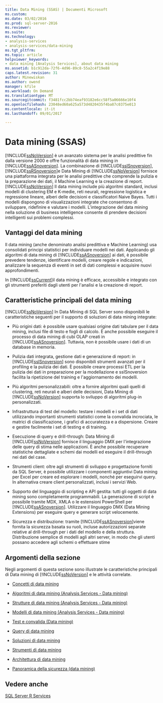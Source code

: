 ```yaml
---
title: Data Mining (SSAS) | Documenti Microsoft
ms.custom: 
ms.date: 03/02/2016
ms.prod: sql-server-2016
ms.reviewer: 
ms.suite: 
ms.technology:
- analysis-services
- analysis-services/data-mining
ms.tgt_pltfrm: 
ms.topic: article
helpviewer_keywords:
- data mining [Analysis Services], about data mining
ms.assetid: b1c912da-72f6-4d96-89c8-55a2c4f19e88
caps.latest.revision: 31
author: Minewiskan
ms.author: owend
manager: kfile
ms.workload: On Demand
ms.translationtype: MT
ms.sourcegitcommit: f3481fcc2bb74eaf93182e6cc58f5a06666e10f4
ms.openlocfilehash: 23048ed60a625a573d4820435f4ba87c0375e013
ms.contentlocale: it-it
ms.lasthandoff: 09/01/2017

---
```

# <a name="data-mining-ssas"></a>Data mining (SSAS)
  [!INCLUDE[ssNoVersion](../../includes/ssnoversion-md.md)] è un avanzato sistema per le analisi predittive fin dalla versione 2000 e offre funzionalità di data mining in [!INCLUDE[ssASnoversion](../../includes/ssasnoversion-md.md)]. La combinazione di [!INCLUDE[ssISnoversion](../../includes/ssisnoversion-md.md)], [!INCLUDE[ssRSnoversion](../../includes/ssrsnoversion-md.md)]e Data Mining di [!INCLUDE[ssNoVersion](../../includes/ssnoversion-md.md)] fornisce una piattaforma integrata per le analisi predittive che comprende la pulizia e la preparazione dei dati, il Machine Learning e la creazione di report. [!INCLUDE[ssNoVersion](../../includes/ssnoversion-md.md)] Il data mining include più algoritmi standard, inclusi modelli di clustering EM e K-medie, reti neurali, regressione logistica e regressione lineare, alberi delle decisioni e classificatori Naive Bayes. Tutti i modelli dispongono di visualizzazioni integrate che consentono di sviluppare, ridefinire e valutare i modelli.  L'integrazione del data mining nella soluzione di business intelligence consente di prendere decisioni intelligenti sui problemi complessi.  
  
## <a name="benefits-of-data-mining"></a>Vantaggi del data mining  
 Il data mining (anche denominato analisi predittiva e Machine Learning) usa consolidati principi statistici per individuare modelli nei dati. Applicando gli algoritmi di data mining di [!INCLUDE[ssASnoversion](../../includes/ssasnoversion-md.md)] ai dati, è possibile prevedere tendenze, identificare modelli, creare regole e indicazioni, analizzare la sequenza di eventi in set di dati complessi e acquisire nuovi approfondimenti.  
  
 In [!INCLUDE[ssCurrent](../../includes/sscurrent-md.md)]il data mining è efficace, accessibile e integrato con gli strumenti preferiti dagli utenti per l'analisi e la creazione di report.  
  
## <a name="key-data-mining-features"></a>Caratteristiche principali del data mining  
 [!INCLUDE[ssNoVersion](../../includes/ssnoversion-md.md)] In Data Mining di SQL Server sono disponibili le caratteristiche seguenti per il supporto di soluzioni di data mining integrate:  
  
-   Più origini dati: è possibile usare qualsiasi origine dati tabulare per il data mining, inclusi file di testo e fogli di calcolo. È anche possibile eseguire il processo di data mining di cubi OLAP creati in [!INCLUDE[ssASnoversion](../../includes/ssasnoversion-md.md)]. Tuttavia, non è possibile usare i dati di un database in memoria.  
  
-   Pulizia dati integrata, gestione dati e generazione di report: in [!INCLUDE[ssISnoversion](../../includes/ssisnoversion-md.md)] sono disponibili strumenti avanzati per il profiling e la pulizia dei dati. È possibile creare processi ETL per la pulizia dei dati in preparazione per la modellazione e ssISnoversion facilita la ripetizione del training e l'aggiornamento dei modelli.  
  
-   Più algoritmi personalizzabili: oltre a fornire algoritmi quali quelli di clustering, reti neurali e alberi delle decisioni, Data Mining di [!INCLUDE[ssNoVersion](../../includes/ssnoversion-md.md)] supporta lo sviluppo di algoritmi plug-in personalizzati.  
  
-   Infrastruttura di test del modello: testare i modelli e i set di dati utilizzando importanti strumenti statistici come la convalida incrociata, le matrici di classificazione, i grafici di accuratezza e a dispersione. Creare e gestire facilmente i set di testing e di training.  
  
-   Esecuzione di query e drill-through: Data Mining di [!INCLUDE[ssNoVersion](../../includes/ssnoversion-md.md)] fornisce il linguaggio DMX per l'integrazione delle query di stima nelle applicazioni. È anche possibile recuperare statistiche dettagliate e schemi dai modelli ed eseguire il drill-through nei dati del case.  
  
-   Strumenti client: oltre agli strumenti di sviluppo e progettazione forniti da SQL Server, è possibile utilizzare i componenti aggiuntivi Data mining per Excel per creare ed esplorare i modelli, nonché per eseguirvi query. In alternativa creare client personalizzati, inclusi i servizi Web.  
  
-   Supporto del linguaggio di scripting e API gestita: tutti gli oggetti di data mining sono completamente programmabili. La generazione di script è possibile tramite MDX, XMLA o le estensioni PowerShell per [!INCLUDE[ssASnoversion](../../includes/ssasnoversion-md.md)]. Utilizzare il linguaggio DMX (Data Mining Extensions) per eseguire query e generare script velocemente.  
  
-   Sicurezza e distribuzione: tramite [!INCLUDE[ssASnoversion](../../includes/ssasnoversion-md.md)]viene fornita la sicurezza basata su ruoli, incluse autorizzazioni separate relative al drill-through per i dati del modello e della struttura. Distribuzione semplice di modelli agli altri server, in modo che gli utenti possano accedere agli schemi o effettuare stime  
  
## <a name="in-this-section"></a>Argomenti della sezione  
 Negli argomenti di questa sezione sono illustrate le caratteristiche principali di Data mining di [!INCLUDE[ssNoVersion](../../includes/ssnoversion-md.md)] e le attività correlate.  
  
-   [Concetti di data mining](../../analysis-services/data-mining/data-mining-concepts.md)  
  
-   [Algoritmi di data mining &#40;Analysis Services - Data mining&#41;](../../analysis-services/data-mining/data-mining-algorithms-analysis-services-data-mining.md)  
  
-   [Strutture di data mining &#40;Analysis Services - Data mining&#41;](../../analysis-services/data-mining/mining-structures-analysis-services-data-mining.md)  
  
-   [Modelli di data mining &#40;Analysis Services - Data mining&#41;](../../analysis-services/data-mining/mining-models-analysis-services-data-mining.md)  
  
-   [Test e convalida &#40;Data mining&#41;](../../analysis-services/data-mining/testing-and-validation-data-mining.md)  
  
-   [Query di data mining](../../analysis-services/data-mining/data-mining-queries.md)  
  
-   [Soluzioni di data mining](../../analysis-services/data-mining/data-mining-solutions.md)  
  
-   [Strumenti di data mining](../../analysis-services/data-mining/data-mining-tools.md)  
  
-   [Architettura di data mining](../../analysis-services/data-mining/data-mining-architecture.md)  
  
-   [Panoramica della sicurezza &#40;data mining&#41;](../../analysis-services/data-mining/security-overview-data-mining.md)  
  
## <a name="see-also"></a>Vedere anche  
 [SQL Server R Services](../../advanced-analytics/r-services/sql-server-r-services.md)  
  
  

